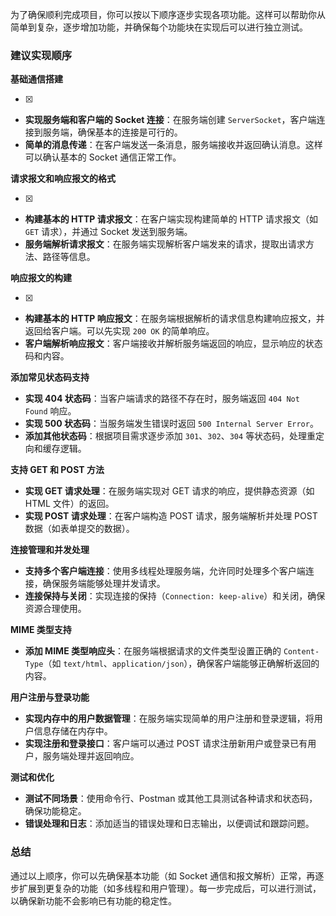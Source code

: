 为了确保顺利完成项目，你可以按以下顺序逐步实现各项功能。这样可以帮助你从简单到复杂，逐步增加功能，并确保每个功能块在实现后可以进行独立测试。

### 建议实现顺序

**基础通信搭建**

- [x] 

- **实现服务端和客户端的 Socket 连接**：在服务端创建 `ServerSocket`，客户端连接到服务端，确保基本的连接是可行的。
- **简单的消息传递**：在客户端发送一条消息，服务端接收并返回确认消息。这样可以确认基本的 Socket 通信正常工作。

**请求报文和响应报文的格式**

- [x] 

- **构建基本的 HTTP 请求报文**：在客户端实现构建简单的 HTTP 请求报文（如 `GET` 请求），并通过 Socket 发送到服务端。
- **服务端解析请求报文**：在服务端实现解析客户端发来的请求，提取出请求方法、路径等信息。

**响应报文的构建**

- [x] 

- **构建基本的 HTTP 响应报文**：在服务端根据解析的请求信息构建响应报文，并返回给客户端。可以先实现 `200 OK` 的简单响应。
- **客户端解析响应报文**：客户端接收并解析服务端返回的响应，显示响应的状态码和内容。

**添加常见状态码支持**

- **实现 404 状态码**：当客户端请求的路径不存在时，服务端返回 `404 Not Found` 响应。
- **实现 500 状态码**：当服务端发生错误时返回 `500 Internal Server Error`。
- **添加其他状态码**：根据项目需求逐步添加 `301`、`302`、`304` 等状态码，处理重定向和缓存逻辑。

**支持 GET 和 POST 方法**

- **实现 GET 请求处理**：在服务端实现对 GET 请求的响应，提供静态资源（如 HTML 文件）的返回。
- **实现 POST 请求处理**：在客户端构造 POST 请求，服务端解析并处理 POST 数据（如表单提交的数据）。

**连接管理和并发处理**

- **支持多个客户端连接**：使用多线程处理服务端，允许同时处理多个客户端连接，确保服务端能够处理并发请求。
- **连接保持与关闭**：实现连接的保持（`Connection: keep-alive`）和关闭，确保资源合理使用。

**MIME 类型支持**

- **添加 MIME 类型响应头**：在服务端根据请求的文件类型设置正确的 `Content-Type`（如 `text/html`、`application/json`），确保客户端能够正确解析返回的内容。

**用户注册与登录功能**

- **实现内存中的用户数据管理**：在服务端实现简单的用户注册和登录逻辑，将用户信息存储在内存中。
- **实现注册和登录接口**：客户端可以通过 POST 请求注册新用户或登录已有用户，服务端处理并返回响应。

**测试和优化**

- **测试不同场景**：使用命令行、Postman 或其他工具测试各种请求和状态码，确保功能稳定。
- **错误处理和日志**：添加适当的错误处理和日志输出，以便调试和跟踪问题。

### 总结
通过以上顺序，你可以先确保基本功能（如 Socket 通信和报文解析）正常，再逐步扩展到更复杂的功能（如多线程和用户管理）。每一步完成后，可以进行测试，以确保新功能不会影响已有功能的稳定性。